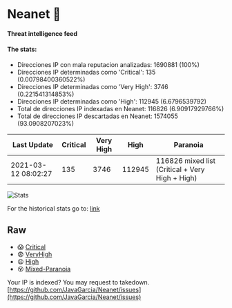 # Neanet :hocho:
#### Threat intelligence feed
#### The stats:

- Direcciones IP con mala reputacion analizadas: 1690881 (100%)
- Direcciones IP determinadas como 'Critical':  135 (0.00798400360522%)
- Direcciones IP determinadas como 'Very High':  3746 (0.221541314853%)
- Direcciones IP determinadas como 'High':  112945 (6.6796539792)
- Total de direcciones IP indexadas en Neanet:  116826 (6.90917929766%)
- Total de direcciones IP descartadas en Neanet:  1574055 (93.0908207023%)

| Last Update | Critical | Very High | High | Paranoia |
| --- | --- | --- | --- | --- |
| 2021-03-12 08:02:27 | 135 | 3746 | 112945 | 116826 mixed list (Critical + Very High + High)|

![Stats](https://docs.google.com/spreadsheets/d/e/2PACX-1vSnaNMIXVabIpDJjufMlzH7poXnshF3mgd8Is1g9ytUEzVsP5my4Trn8f-xkoLLQ38xpL3HtmUexLo6/pubchart?oid=501124687&format=image)

For the historical stats go to: [link](/stats.csv)
## Raw
- :scream: [Critical](https://raw.githubusercontent.com/JavaGarcia/Neanet/master/blacklists/neanet_critical.txt)
- :fearful: [VeryHigh](https://raw.githubusercontent.com/JavaGarcia/Neanet/master/blacklists/neanet_veryHigh.txtt)
- :frowning: [High](https://raw.githubusercontent.com/JavaGarcia/Neanet/master/blacklists/neanet_high.txt)
- :dizzy_face: [Mixed-Paranoia](https://raw.githubusercontent.com/JavaGarcia/Neanet/master/blacklists/neanet_all.txt)


Your IP is indexed? You may request to takedown. [https://github.com/JavaGarcia/Neanet/issues](https://github.com/JavaGarcia/Neanet/issues)





































































































































































































































































































































































































































































































































































































































































































































































































































































































































































































































































































































































































































































































































































































































































































































































































































































































































































































































































































































































































































































































































































































































































































































































































































































































































































































































































































































































































































































































































































































































































































































































































































































































































































































































































































































































































































































































































































































































































































































































































































































































































































































































































































































































































































































































































































































































































































































































































































































































































































































